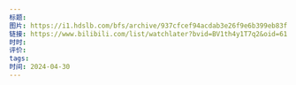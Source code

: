 ```yaml
---
标题: 
图片: https://i1.hdslb.com/bfs/archive/937cfcef94acdab3e26f9e6b399eb83f0943d101.png@518w_290h_1c_!web-video-share-cover.webp
链接: https://www.bilibili.com/list/watchlater?bvid=BV1th4y1T7q2&oid=617750946&p=6
时时: 
评价: 
tags: 
时间: 2024-04-30
---
```


